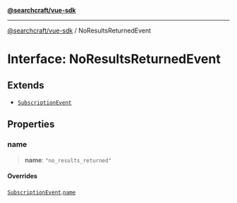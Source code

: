 [**@searchcraft/vue-sdk**](/reference/sdk/js-vue/README.md)

***

[@searchcraft/vue-sdk](/reference/sdk/js-vue/globals.md) / NoResultsReturnedEvent

# Interface: NoResultsReturnedEvent

## Extends

- [`SubscriptionEvent`](/reference/sdk/js-vue/interfaces/SubscriptionEvent.md)

## Properties

### name

> **name**: `"no_results_returned"`

#### Overrides

[`SubscriptionEvent`](/reference/sdk/js-vue/interfaces/SubscriptionEvent.md).[`name`](/reference/sdk/js-vue/interfaces/SubscriptionEvent.md#name)
